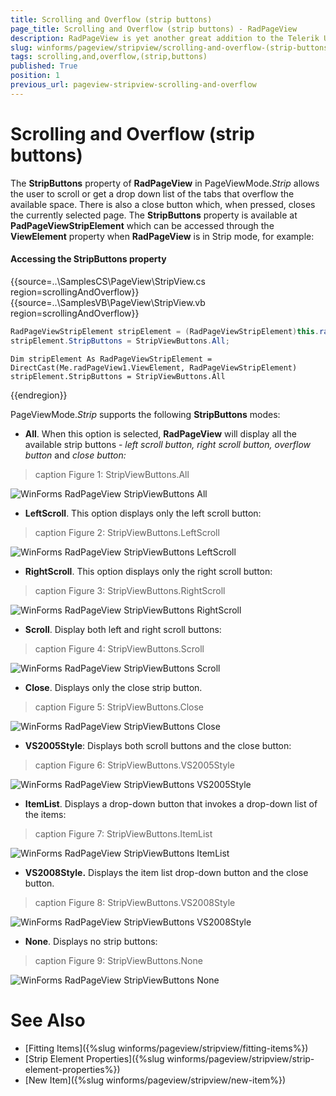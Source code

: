 ```yaml
---
title: Scrolling and Overflow (strip buttons)
page_title: Scrolling and Overflow (strip buttons) - RadPageView
description: RadPageView is yet another great addition to the Telerik UI for WinForms suite. As the name implies, this control layouts pages of subcontrols in different views.
slug: winforms/pageview/stripview/scrolling-and-overflow-(strip-buttons)
tags: scrolling,and,overflow,(strip,buttons)
published: True
position: 1
previous_url: pageview-stripview-scrolling-and-overflow
---
```


# Scrolling and Overflow (strip buttons)
 
The __StripButtons__ property of **RadPageView** in PageViewMode.*Strip* allows the user to scroll or get a drop down list of the tabs that overflow the available space. There is also a close button which, when pressed, closes the currently selected page. The __StripButtons__ property is available at **PadPageViewStripElement** which can be accessed through the __ViewElement__ property when **RadPageView** is in Strip mode, for example:

#### Accessing the StripButtons property

{{source=..\SamplesCS\PageView\StripView.cs region=scrollingAndOverflow}} 
{{source=..\SamplesVB\PageView\StripView.vb region=scrollingAndOverflow}} 

````C#
RadPageViewStripElement stripElement = (RadPageViewStripElement)this.radPageView1.ViewElement;
stripElement.StripButtons = StripViewButtons.All;

````
````VB.NET
Dim stripElement As RadPageViewStripElement = DirectCast(Me.radPageView1.ViewElement, RadPageViewStripElement)
stripElement.StripButtons = StripViewButtons.All

````

{{endregion}} 


PageViewMode.*Strip* supports the following __StripButtons__ modes:

* __All__. When this option is selected, **RadPageView** will display all the available strip buttons - *left scroll button, right scroll button, overflow button* and *close button:* 

>caption Figure 1: StripViewButtons.All

![WinForms RadPageView StripViewButtons All](images/pageview-stripview-scrolling-and-overflow001.png) 

* __LeftScroll__. This option displays only the left scroll button:

>caption Figure 2: StripViewButtons.LeftScroll

![WinForms RadPageView StripViewButtons LeftScroll](images/pageview-stripview-scrolling-and-overflow002.png)

* __RightScroll__. This option displays only the right scroll button:

>caption Figure 3: StripViewButtons.RightScroll

![WinForms RadPageView StripViewButtons RightScroll](images/pageview-stripview-scrolling-and-overflow003.png)

* __Scroll__. Display both left and right scroll buttons:

>caption Figure 4: StripViewButtons.Scroll

![WinForms RadPageView StripViewButtons Scroll](images/pageview-stripview-scrolling-and-overflow004.png)

* __Close__. Displays only the close strip button.

>caption Figure 5: StripViewButtons.Close

![WinForms RadPageView StripViewButtons Close](images/pageview-stripview-scrolling-and-overflow005.png)

* __VS2005Style__: Displays both scroll buttons and the close button: 

>caption Figure 6: StripViewButtons.VS2005Style

![WinForms RadPageView StripViewButtons VS2005Style](images/pageview-stripview-scrolling-and-overflow006.png)

* __ItemList__. Displays a drop-down button that invokes a drop-down list of the items:

>caption Figure 7: StripViewButtons.ItemList

![WinForms RadPageView StripViewButtons ItemList](images/pageview-stripview-scrolling-and-overflow007.png)

* __VS2008Style.__ Displays the item list drop-down button and the close button.

>caption Figure 8: StripViewButtons.VS2008Style

![WinForms RadPageView StripViewButtons VS2008Style](images/pageview-stripview-scrolling-and-overflow008.png)

* __None__. Displays no strip buttons:

>caption Figure 9: StripViewButtons.None

![WinForms RadPageView StripViewButtons None](images/pageview-stripview-scrolling-and-overflow009.png)

# See Also

* [Fitting Items]({%slug winforms/pageview/stripview/fitting-items%})	
* [Strip Element Properties]({%slug winforms/pageview/stripview/strip-element-properties%})	
* [New Item]({%slug winforms/pageview/stripview/new-item%})	
